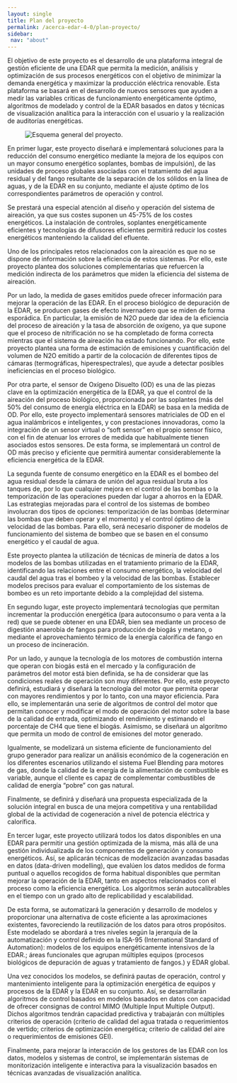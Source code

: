 ```yaml
---
layout: single
title: Plan del proyecto
permalink: /acerca-edar-4-0/plan-proyecto/
sidebar:
 nav: "about"
---
```


El objetivo de este proyecto es el desarrollo de una plataforma integral de gestión eficiente de una EDAR que permita la medición, análisis y optimización de sus procesos energéticos con el objetivo de minimizar la demanda energética y maximizar la producción eléctrica renovable. Esta plataforma se basará en el desarrollo de nuevos sensores que ayuden a medir las variables críticas de funcionamiento energéticamente óptimo, algoritmos de modelado y control de la EDAR basados en datos y técnicas de visualización analítica para la interacción con el usuario y la realización de auditorías energéticas.

<figure>
  <img src="{{ '/assets/images/project_plan.png' | relative_url }}" alt="Esquema general del proyecto.">
</figure>

En primer lugar, este proyecto diseñará e implementará soluciones para la reducción del consumo energético mediante la mejora de los equipos con un mayor consumo energético soplantes, bombas de impulsión), de las unidades de proceso globales asociadas con el tratamiento del agua residual y del fango resultante de la separación de los sólidos en la línea de aguas, y de la EDAR en su conjunto, mediante el ajuste óptimo de los correspondientes parámetros de operación y control.


Se prestará una especial atención al diseño y operación del sistema de aireación, ya que sus costes suponen un 45-75% de los costes energéticos. La instalación de controles, soplantes energéticamente eficientes y tecnologías de difusores eficientes permitirá reducir los costes energéticos manteniendo la calidad del efluente.


Uno de los principales retos relacionados con la aireación es que no se dispone de información sobre la eficiencia de estos sistemas. Por ello, este proyecto plantea dos soluciones complementarias que refuercen la medición indirecta de los parámetros que miden la eficiencia del sistema de aireación. 


Por un lado, la medida de gases emitidos puede ofrecer información para mejorar la operación de las EDAR. En el proceso biológico de depuración de la EDAR, se producen gases de efecto invernadero que se miden de forma esporádica. En particular, la emisión de N2O puede dar idea de la eficiencia del proceso de aireación y la tasa de absorción de oxígeno, ya que supone que el proceso de nitrificación no se ha completado de forma correcta mientras que el sistema de aireación ha estado funcionando. Por ello, este proyecto plantea una forma de estimación de emisiones y cuantificación del volumen de N2O emitido a partir de la colocación de diferentes tipos de cámaras (termográficas, hiperespectrales), que ayude a detectar posibles ineficiencias en el proceso biológico.


Por otra parte, el sensor de Oxígeno Disuelto (OD) es una de las piezas clave en la optimización energética de la EDAR, ya que el control de la aireación del proceso biológico, proporcionada por las soplantes (más del 50% del consumo de energía eléctrica en la EDAR) se basa en la medida de OD. Por ello, este proyecto implementará sensores matriciales de OD en el agua inalámbricos e inteligentes, y con prestaciones innovadoras, como la integración de un sensor virtual o “soft sensor” en el propio sensor físico, con el fin de atenuar los errores de medida que habitualmente tienen asociados estos sensores. De esta forma, se implementará un control de OD más preciso y eficiente que permitirá aumentar considerablemente la eficiencia energética de la EDAR.

La segunda fuente de consumo energético en la EDAR es el bombeo del agua residual desde la cámara de unión del agua residual bruta a los tanques de, por lo que cualquier mejora en el control de las bombas o la temporización de las operaciones pueden dar lugar a ahorros en la EDAR. Las estrategias mejoradas para el control de los sistemas de bombeo involucran dos tipos de opciones: temporización de las bombas (determinar las bombas que deben operar y el momento) y el control óptimo de la velocidad de las bombas. Para ello, será necesario disponer de modelos de funcionamiento del sistema de bombeo que se basen en el consumo energético y el caudal de agua.

Este proyecto plantea la utilización de técnicas de minería de datos a los modelos de las bombas utilizadas en el tratamiento primario de la EDAR, identificando las relaciones entre el consumo energético, la velocidad del caudal del agua tras el bombeo y la velocidad de las bombas. Establecer modelos precisos para evaluar el comportamiento de los sistemas de bombeo es un reto importante debido a la complejidad del sistema.


En segundo lugar, este proyecto implementará tecnologías que permitan incrementar la producción energética (para autoconsumo o para venta a la red) que se puede obtener en una EDAR, bien sea mediante un proceso de digestión anaerobia de fangos para producción de biogás y metano, o mediante el aprovechamiento térmico de la energía calorífica de fango en un proceso de incineración.


Por un lado, y aunque la tecnología de los motores de combustión interna que operan con biogás está en el mercado y la configuración de parámetros del motor está bien definida, se ha de considerar que las condiciones reales de operación son muy diferentes. Por ello, este proyecto definirá, estudiará y diseñará la tecnología del motor que permita operar con mayores rendimientos y por lo tanto, con una mayor eficiencia. Para ello, se implementarán una serie de algoritmos de control del motor que permitan conocer y modificar el modo de operación del motor sobre la base de la calidad de entrada, optimizando el rendimiento y estimando el porcentaje de CH4 que tiene el biogás. Asimismo, se diseñará un algoritmo que permita un modo de control de emisiones del motor generado.


Igualmente, se modelizará un sistema eficiente de funcionamiento del grupo generador para realizar un análisis económico de la cogeneración en los diferentes escenarios utilizando el sistema Fuel Blending para motores de gas, donde la calidad de la energía de la alimentación de combustible es variable, aunque el cliente es capaz de complementar combustibles de calidad de energía “pobre” con gas natural.


Finalmente, se definirá y diseñará una propuesta especializada de la solución integral en busca de una mejora competitiva y una rentabilidad global de la actividad de cogeneración a nivel de potencia eléctrica y calorífica.


En tercer lugar, este proyecto utilizará todos los datos disponibles en una EDAR para permitir una gestión optimizada de la misma, más allá de una gestión individualizada de los componentes de generación y consumo energéticos. Así, se aplicarán técnicas de modelización avanzadas basadas en datos (data-driven modelling), que evalúen los datos medidos de forma puntual o aquellos recogidos de forma habitual disponibles que permitan mejorar la operación de la EDAR, tanto en aspectos relacionados con el proceso como la eficiencia energética. Los algoritmos serán autocalibrables en el tiempo con un grado alto de replicabilidad y escalabilidad.


De esta forma, se automatizará la generación y desarrollo de modelos y proporcionar una
alternativa de coste eficiente a las aproximaciones existentes, favoreciendo la reutilización de los datos para otros propósitos. Este modelado se abordará a tres niveles según la jerarquía de la automatización y control definido en la ISA-95 (International Standard of Automation): modelos de los equipos energéticamente intensivos de la EDAR.; áreas funcionales que agrupan múltiples equipos (procesos biológicos de depuración de aguas y tratamiento de fangos.) y EDAR global.

Una vez conocidos los modelos, se definirá pautas de operación, control y mantenimiento inteligente para la optimización energética de equipos y procesos de la EDAR y la EDAR en su conjunto. Así, se desarrollarán algoritmos de control basados en modelos basados en datos con capacidad de ofrecer consignas de control MIMO (Multiple Input Multiple Output). Dichos algoritmos tendrán capacidad predictiva y trabajarán con múltiples criterios de operación (criterio de calidad del agua tratada o requerimientos de vertido; criterios de optimización energética; criterio de calidad del aire o requerimientos de emisiones GEI).


Finalmente, para mejorar la interacción de los gestores de las EDAR con los datos, modelos y sistemas de control, se implementarán sistemas de monitorización inteligente e interactiva para la visualización basados en técnicas avanzadas de visualización analítica.